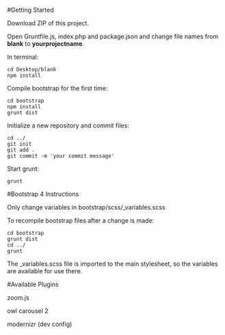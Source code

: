 #Getting Started

Download ZIP of this project.

Open Gruntfile.js, index.php and package.json and change file names from **blank** to **yourprojectname**.

In terminal:
```
cd Desktop/blank
npm install
```

Compile bootstrap for the first time:
```
cd bootstrap
npm install
grunt dist
```

Initialize a new repository and commit files:
```
cd ../
git init
git add .
git commit -m 'your commit message'
```

Start grunt:
```
grunt 
```

#Bootstrap 4 Instructions

Only change variables in bootstrap/scss/_variables.scss

To recompile bootstrap files after a change is made: 
```
cd bootstrap
grunt dist
cd ../
grunt
```

The _variables.scss file is imported to the main stylesheet, so the variables are available for use there.

#Available Plugins

zoom.js

owl carousel 2

modernizr (dev config)

